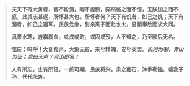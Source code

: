 > **夫天下有大勇者，智不能测，刚不能制，猝然临之而不惊，无朕加之而不怒，此其志甚远，所怀甚大也。所怀者何？天下有饥者，如己之饥；天下有溺者，如己之溺耳。民族危急，别亲离子而赴水火，易面事敌而求大同。**
>
> **风萧水寒，旌霜履血，或成或败，或囚或殁，人不知之，乃至陨后无名。**
>
> **铭曰：呜呼！大音希声，大象无形。来兮精魄，安兮英灵。*长河为咽，青山为证；岂曰无声？河山即名！***
>
> **人有所忘，史有所轻。一统可期，民族将兴。肃之嘉石，沐手勒铭。噫我子孙，代代永旌。**
